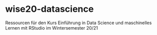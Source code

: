 # wise20-datascience
Ressourcen für den Kurs Einführung in Data Science und maschinelles Lernen mit RStudio im Wintersemester 20/21
